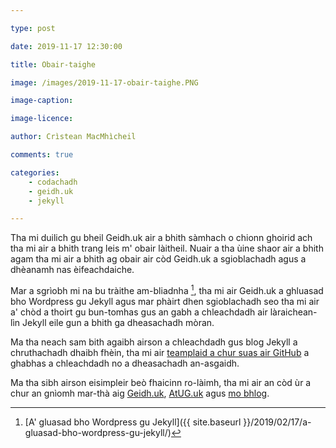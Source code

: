 ```yaml
---

type: post

date: 2019-11-17 12:30:00

title: Obair-taighe

image: /images/2019-11-17-obair-taighe.PNG

image-caption:

image-licence:

author: Crìstean MacMhìcheil

comments: true

categories:
    - codachadh
    - geidh.uk
    - jekyll

---
```


Tha mi duilich gu bheil Geidh.uk air a bhith sàmhach o chionn ghoirid ach tha mi air a bhith trang leis m' obair làitheil. Nuair a tha ùine shaor air a bhith agam tha mi air a bhith ag obair air còd Geidh.uk a sgioblachadh agus a dhèanamh nas èifeachdaiche.

<!--more-->

Mar a sgrìobh mi na bu tràithe am-bliadnha [^1], tha mi air Geidh.uk a ghluasad bho Wordpress gu Jekyll agus mar phàirt dhen sgioblachadh seo tha mi air a' chòd a thoirt gu bun-tomhas gus an gabh a chleachdadh air làraichean-lìn Jekyll eile gun a bhith ga dheasachadh mòran.

Ma tha neach sam bith agaibh airson a chleachdadh gus blog Jekyll a chruthachadh dhaibh fhèin, tha mi air [teamplaid a chur suas air GitHub](https://github.com/MacMhicheil/Simple-Jekyll-Blog-Theme) a ghabhas a chleachdadh no a dheasachadh an-asgaidh.

Ma tha sibh airson eisimpleir beò fhaicinn ro-làimh, tha mi air an còd ùr a chur an gnìomh mar-thà aig [Geidh.uk](https://geidh.uk/), [AtUG.uk](https://atug.uk/) agus [mo bhlog](https://macmhicheil.uk/blog/).

[^1]: [A' gluasad bho Wordpress gu Jekyll]({{ site.baseurl }}/2019/02/17/a-gluasad-bho-wordpress-gu-jekyll/)
